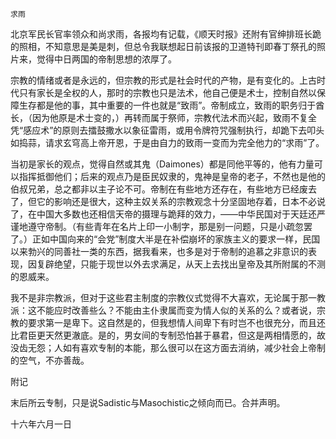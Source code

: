     求雨 

   北京军民长官率领众和尚求雨，各报均有记载，《顺天时报》还附有官绅排班长跪的照相，不知意思是美是刺，但总令我联想起日前该报的卫道特刊即春丁祭孔的照片来，觉得中日两国的帝制思想的浓厚了。

   宗教的情绪或者是永远的，但宗教的形式是社会时代的产物，是有变化的。上古时代只有家长是全权的人，那时的宗教也只是法术，他自己便是术士，控制自然以保障生存都是他的事，其中重要的一件也就是“致雨”。帝制成立，致雨的职务归于酋长，（因为他原是术士变的，）再转而属于祭师，宗教代法术而兴起，致雨不复全凭“感应术”的原则去擂鼓撒水以象征雷雨，或用令牌符咒强制执行，却跪下去叩头如捣蒜，请求玄穹高上帝开恩，于是由自力的致雨一变而为完全他力的“求雨”了。

   当初是家长的观点，觉得自然或其鬼（Daimones）都是同他平等的，他有力量可以指挥抵御他们；后来的观点乃是臣民奴隶的，鬼神是皇帝的老子，不然也是他的伯叔兄弟，总之都非以主子论不可。帝制在有些地方还存在，有些地方已经废去了，但它的影响还是很大，这种主奴关系的宗教观念十分坚固地存着，日本不必说了，在中国大多数也还相信天帝的摄理与跪拜的效力，——中华民国对于天廷还严谨地遵守帝制。（有些青年在名片上印一小制字，那是别一问题，只是小疏忽罢了。）正如中国向来的“会党”制度大半是在补偿崩坏的家族主义的要求一样，民国以来勃兴的同善社一类的东西，据我看来，也多是对于帝制的追慕之非意识的表现，因复辟绝望，只能于现世以外去求满足，从天上去找出皇帝及其所附属的不测的恩威来。

   我不是非宗教派，但对于这些君主制度的宗教仪式觉得不大喜欢，无论属于那一教派：这不能应时改善些么？不能由主仆隶属而变为情人似的关系的么？或者说，宗教的要求第一是卑下。这自然是的，但我想情人间卑下有时岂不也很充分，而且还比君臣更天然更澈底。是的，男女间的专制恐怕甚于暴君，但这是两相情愿的，故没齿无怨；人如有喜欢专制的本能，那么很可以在这方面去消纳，减少社会上帝制的空气，不亦善哉。

   附记

   末后所云专制，只是说Sadistic与Masochistic之倾向而已。合并声明。

   十六年六月一日

